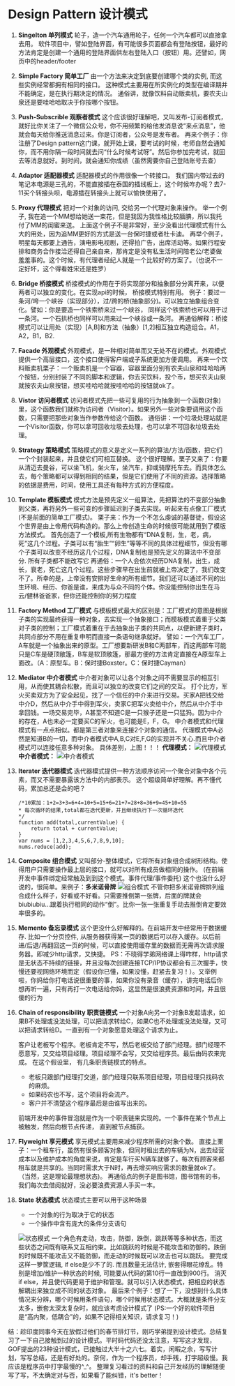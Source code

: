 Design Pattern 设计模式
===
1. **Singelton 单列模式**
    轮子，造一个汽车通用轮子，任何一个汽车都可以直接拿去用。
    软件项目中，譬如登陆界面，有可能很多页面都会有登陆按钮，最好的方法肯定是创建一个通用的登陆界面供左右登陆入口（按钮）用。还譬如，网页中的header/footer
2. **Simple Factory 简单工厂**
    由一个方法来决定到底要创建哪个类的实例, 而这些实例经常都拥有相同的接口。 这种模式主要用在所实例化的类型在编译期并不能确定，是在执行期决定的情况。 通俗讲，就像饮料自动贩卖机，要农夫山泉还是要哇哈哈取决于你按哪个按钮。
3. **Push-Subscrible 观察者模式**
    这个应该很好理解吧，又叫发布-订阅者模式，就好比你关注了一个微信公众号，你不用频繁的给他发消息说“来点消息”，他就会每天给你推送消息过来。你是订阅者，公众号是发布者。
    再来个例子：你注册了Design pattern这门课，就开始上课，要考试的时候，老师自然会通知你，而不用你隔一段时间就去问“什么时候考试呀”。然后你参加完考试，就回去等消息就好。到时间，就会通知你成绩（虽然需要你自己登陆账号去查）
4. **Adaptor 适配器模式**
    适配器模式的作用很像一个转接口。
    我们国内带过去的笔记本电源是三孔的，不能直接插在泰国的插线板上，这个时候咋办呢？去7-11买个转接头呗，电源插在转接头上就可以愉快使用了。
5. **Proxy 代理模式**
    把对一个对象的访问, 交给另一个代理对象来操作。
    举一个例子, 我在追一个MM想给她送一束花，但是我因为我性格比较腼腆，所以我托付了MM的闺蜜来送。
    上面这个例子不是非常好，至少没看出代理模式有什么大的用处，因为追MM更好的方式是送一台保时捷或者杜卡迪。
    再举个例子，明星每天都要上通告，演电影电视剧，还得拍广告，出席活动等。如果行程安排和商务合作接洽还得自己亲自来，那肯定是没有私生活时间陪老公/老婆做羞羞事的。这个时候，有代理者经纪人就是一个比较好的方案了。（也说不一定好坏，这个得看姓宋还是姓罗）
6. **Bridge 桥接模式**
    桥接模式的作用在于将实现部分和抽象部分分离开来，以便两者可以独立的变化。在实现api的时候， 桥接模式特别有用。
    例子：要过一条河/垮一个峡谷（实现部分），过/跨的桥(抽象部分)。可以独立抽象组合变化。譬如：你是要造一个铁索桥来过一个峡谷， 同样这个铁索桥也可以用于过一条河。一个石拱桥也同样可以用来过一个峡谷或一条河。
    再通俗解释：桥接模式可以让用处（实现）[A,B]和方法（抽象）[1,2]相互独立构造组合。A1，A2，B1，B2.
7. **Facade 外观模式**
    外观模式，是一种相对简单而又无处不在的模式。外观模式提供一个高层接口，这个接口使得客户端或子系统更加方便调用。
    再来一个饮料贩卖机栗子：一个贩卖机是一个容器，容器里面分别有农夫山泉和哇哈哈两个按钮，分别封装了不同的脚本和逻辑，你去买饮料，投个币，想买农夫山泉就按农夫山泉按钮，想买哇哈哈就按哇哈哈的按钮就ok了。
8. **Vistor 访问者模式**
    访问者模式先把一些可复用的行为抽象到一个函数(对象)里，这个函数我们就称为访问者（Visitor）。如果另外一些对象要调用这个函数，只需要把那些对象当作参数传给这个函数。
    通俗讲：一个垃圾处理站就是一个Visitor函数，你可以拿可回收垃圾去处理，也可以拿不可回收垃圾去处理。
9. **Strategy 策略模式**
    策略模式的意义是定义一系列的算法/方法/函数，把它们一个个封装起来，并且使它们可相互替换。
    这个很好理解。栗子又来了：你要从清迈去曼谷，可以坐飞机，坐火车，坐汽车，抑或骑摩托车去。而具体怎么去，每个策略都可以得到相同的结果，但是它们使用了不同的资源。选择策略的依据是费用，时间，使用工具还有每种方式的方便程度。
10. **Template 模板模式**
    模式方法是预先定义一组算法，先把算法的不变部分抽象到父类，再将另外一些可变的步骤延迟到子类去实现。听起来有点像工厂模式(不是前面的简单工厂模式)。
    栗子来：作为一个不怎么虔诚的基督徒，假设这个世界是由上帝用代码构造的。那么上帝创造生命的时候很可能就用到了模版方法模式。
    首先创造了一个模板,所有生物都有“DNA复制，生，老，病，死”这几个过程。子类可以有“胎生”“卵生”等等不同的具体过程细节，但没有哪个子类可以改变不经历这几个过程，DNA复制也是预先定义的算法中不变部分. 所有子类都不能改写它
    再通俗：一个人会依次经历DNA复制，出生，成长，衰老，死亡这几个过程。这些步骤早在出生前就被上帝决定了，我们改变不了。所幸的是，上帝没有安排好生命的所有细节。我们还可以通过不同的出生环境、经历、你爸是谁，来成为与众不同的个体。你没能控制你出生在马云/健林爸爸家，但你还能控制你的努力程度
11. **Factory Method 工厂模式**
    与模板模式最大的区别是：工厂模式的意图是根据子类的实现最终获得一种对象，去实现一个抽象接口；而模板模式着重于父类对子类的控制；工厂模式着重在于去抽象出子类的共同点，以便新建子类时，共同点部分不用在重复申明而直接一条语句继承就好。
    譬如：一个汽车工厂，A车就是一个抽象出来的原型。工厂想要新研发B和C两部车，而这两部车可能只是C车是硬顶敞篷，B车是软顶敞篷，那最方便的方法肯定直接在A原型车上面改。（A：原型车。B：保时捷Boxster。C：保时捷Cayman）
12. **Mediator 中介者模式**
    中介者对象可以让各个对象之间不需要显示的相互引用，从而使其耦合松散，而且可以独立的改变它们之间的交互。
    打个比方，军火买卖双方为了安全起见，找了一个信任的中介来进行交易。买家A把钱交给中介D，然后从中介手中得到军火，卖家C把军火卖给中介，然后从中介手中拿回钱。一场交易完毕，A甚至不知道C是一只猴子还是一只猛犸。因为中介的存在，A也未必一定要买C的军火，也可能是E，F，G。
    中介者模式和代理模式有一点点相似。都是第三者对象来连接2个对象的通信。
    代理模式中A必然是知道B的一切，而中介者模式中A,B,C对E,F,G的实现并不关心.而且中介者模式可以连接任意多种对象。
    具体差别，上图！！！
    **代理模式：**
    ![代理模式](http://jbcdn2.b0.upaiyun.com/2012/10/image-4.png)
    **中介者模式：**
    ![中介者模式](http://jbcdn2.b0.upaiyun.com/2012/10/image-5.png)
13. **Iterater 迭代器模式**
    迭代器模式提供一种方法顺序访问一个聚合对象中各个元素，而又不需要暴露该方法中的内部表示。
    这个超级简单好理解。再不懂代码，累加总还是会的吧？
    ```
    /*10累加：1+2=3+3=6+4=10+5=15+6=21+7=28+8=36+9=45+10=55
    * 每次循环的结果,total都在迭代更新，并且继续执行下一次循环迭代
    */
    function add(total,currentValue) {
        return total + currentValue;
    }
    var nums = [1,2,3,4,5,6,7,8,9,10];
    nums.reduce(add);
    ```
14. **Composite 组合模式**
    又叫部分-整体模式，它将所有对象组合成树形结构。使得用户只需要操作最上层的接口，就可以对所有成员做相同的操作。
    (在前端开发中事件绑定经常触及到到这个模式。事件代理/事件委托)
    这个也没什么好说的，很简单。来例子：**多米诺骨牌**
    ![组合模式](http://img002.hc360.cn/g6/M08/D9/3C/wKhQr1NPfZmELclPAAAAAP-SsiI637.jpg)
    不管你把多米诺骨牌排列组合成什么样子，好看或不好看。只需要推倒第一张牌，后面的牌就会biubiubiu...跟着执行相同的动作“倒”。比你一张一张重复手动去推倒肯定要效率很多的。
15. **Memento 备忘录模式**
    这个更没什么好解释的。在前端开发中经常用于数据缓存.
    比如一个分页控件, 从服务器获得某一页的数据后可以存入缓存。以后前进/后退/再翻回这一页的时候，可以直接使用缓存里的数据而无需再次请求服务器。即减少http请求，又快捷。
    PS：不晓得学弟网络课上得咋样，http请求是无状态不持续的链接，并且没每次创建连接TCP/IP协议都会有三次握手，快慢还要视网络环境而定（假设你已懂，如果没懂，赶紧去复习！）。又举例啦，你妈给你打电话说很重要的事，如果你没有录音（缓存），讲完电话后你想再听一遍，只有再打一次电话给你妈，这显然是很浪费资源和时间，并且很傻的行为
16. **Chain of responsibility 职责链模式**
    一个对象A向另一个对象B发起请求，如果B不处理或没法处理，可以把请求转给C，如果C也不处理或没法处理，又可以把请求转给D。一直到有一个对象愿意处理这个请求为止。

    客户让老板写个程序。老板肯定不写，然后老板交给了部门经理。部门经理不愿意写，又交给项目经理。项目经理不会写，又交给程序员。最后由码农来完成。
    在这个假设里， 有几条职责链模式的特点。

    + 老板只跟部门经理打交道，部门经理只联系项目经理，项目经理只找码农的麻烦。
    + 如果码农也不写，这个项目将会流产。
    + 客户并不清楚这个程序最后是由谁写出来的。

    前端开发中的事件冒泡就是作为一个职责链来实现的。一个事件在某个节点上被触发，然后向根节点传递， 直到被节点捕获。
17. **Flyweight 享元模式**
    享元模式主要用来减少程序所需的对象个数。
    直接上栗子：一个租车行，虽然有很多顾客对象，但同时租出去的车辆为N，出去经营成本以及维护成本的角度来说，肯定是车行买N辆车就够了。每次有顾客来都租车就是共享的。当同时需求大于N时，再去增买响应需求的数量就ok了。（当然，这是理论最理想状态)。
    再通俗点的例子是图书馆，图书馆有的书，我们每次去借阅就好，没必要浪费资源人手买一本。
18. **State 状态模式**
    状态模式主要可以用于这种场景

    * 一个对象的行为取决于它的状态
    * 一个操作中含有庞大的条件分支语句

    ![状态模式](http://jbcdn2.b0.upaiyun.com/2012/10/image-2.jpg)
    一个角色有走动，攻击，防御，跌倒，跳跃等等多种状态，而这些状态之间既有联系又互相约束。比如跳跃的时候是不能攻击和防御的。跌倒的时候既不能攻击又不能防御，而走动的时候既可以攻击也可以跳跃。
    要完成这样一箩筐逻辑, if else是少不了的. 而且数量无法估计, 嵌套得眼花缭乱。特别是增加/维护一种状态的时候, 可能要从代码的第10行一直改到900行。
    消灭if else，并且使代码更易于维护和管理。就可以引入状态模式，把相应的状态解耦出来独立成不同的状态对象。
    最后来个例子：想了一下，没想到什么具体情况来分辨，哪个时候用条件语句，哪个时候用状态模式。大概就是条件分支太多，嵌套太深太复杂时，就应该考虑设计模式了
    (PS:一个好的软件项目是“高内聚，低耦合”的，如果不记得相关知识，请求复习！)


结：趁印度同事今天在放假过他们的春节排灯节，刚巧学弟提到设计模式。总结复习了一下自己接触到过的设计模式。平时码代码还没太注意，写写这才发现，GOF提出的23种设计模式，已接触过大半十之六七。着实，闲暇之余，写写计划，写写总结，还是有好处的。奈何，作为一个程序员，却手残，打字超级慢。我应该是程序员中打字最慢的^_^。
整理复习看过的资料和自己开发经历的理解随便写了写，不太确定对与否，如果看了能纠错，it's better！